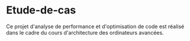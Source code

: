 # Etude-de-cas
Ce projet d'analyse de performance et d'optimisation de code est réalisé dans le cadre du cours d'architecture des ordinateurs avancées.
